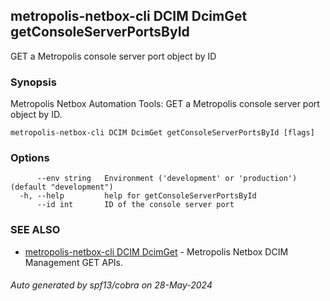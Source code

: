 ## metropolis-netbox-cli DCIM DcimGet getConsoleServerPortsById

GET a Metropolis console server port object by ID

### Synopsis


Metropolis Netbox Automation Tools:
  GET a Metropolis console server port object by ID.

```
metropolis-netbox-cli DCIM DcimGet getConsoleServerPortsById [flags]
```

### Options

```
      --env string   Environment ('development' or 'production') (default "development")
  -h, --help         help for getConsoleServerPortsById
      --id int       ID of the console server port
```

### SEE ALSO

* [metropolis-netbox-cli DCIM DcimGet](metropolis-netbox-cli_DCIM_DcimGet.md)	 - Metropolis Netbox DCIM Management GET APIs.

###### Auto generated by spf13/cobra on 28-May-2024
